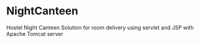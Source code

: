 # NightCanteen
Hostel Night Canteen Solution for room delivery using servlet and JSP with Apache Tomcat server
